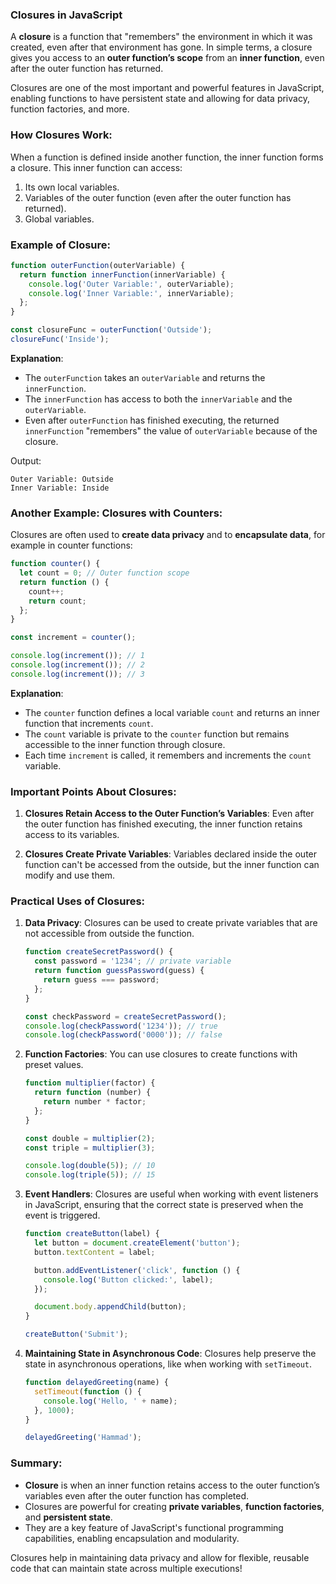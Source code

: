 ### **Closures in JavaScript**

A **closure** is a function that "remembers" the environment in which it was created, even after that environment has gone. In simple terms, a closure gives you access to an **outer function’s scope** from an **inner function**, even after the outer function has returned.

Closures are one of the most important and powerful features in JavaScript, enabling functions to have persistent state and allowing for data privacy, function factories, and more.

### **How Closures Work:**

When a function is defined inside another function, the inner function forms a closure. This inner function can access:

1. Its own local variables.
2. Variables of the outer function (even after the outer function has returned).
3. Global variables.

### **Example of Closure:**

```javascript
function outerFunction(outerVariable) {
  return function innerFunction(innerVariable) {
    console.log('Outer Variable:', outerVariable);
    console.log('Inner Variable:', innerVariable);
  };
}

const closureFunc = outerFunction('Outside');
closureFunc('Inside');
```

**Explanation**:

- The `outerFunction` takes an `outerVariable` and returns the `innerFunction`.
- The `innerFunction` has access to both the `innerVariable` and the `outerVariable`.
- Even after `outerFunction` has finished executing, the returned `innerFunction` "remembers" the value of `outerVariable` because of the closure.

Output:

```
Outer Variable: Outside
Inner Variable: Inside
```

### **Another Example: Closures with Counters:**

Closures are often used to **create data privacy** and to **encapsulate data**, for example in counter functions:

```javascript
function counter() {
  let count = 0; // Outer function scope
  return function () {
    count++;
    return count;
  };
}

const increment = counter();

console.log(increment()); // 1
console.log(increment()); // 2
console.log(increment()); // 3
```

**Explanation**:

- The `counter` function defines a local variable `count` and returns an inner function that increments `count`.
- The `count` variable is private to the `counter` function but remains accessible to the inner function through closure.
- Each time `increment` is called, it remembers and increments the `count` variable.

### **Important Points About Closures**:

1. **Closures Retain Access to the Outer Function’s Variables**:
   Even after the outer function has finished executing, the inner function retains access to its variables.

2. **Closures Create Private Variables**:
   Variables declared inside the outer function can't be accessed from the outside, but the inner function can modify and use them.

### **Practical Uses of Closures**:

1. **Data Privacy**:
   Closures can be used to create private variables that are not accessible from outside the function.

   ```javascript
   function createSecretPassword() {
     const password = '1234'; // private variable
     return function guessPassword(guess) {
       return guess === password;
     };
   }

   const checkPassword = createSecretPassword();
   console.log(checkPassword('1234')); // true
   console.log(checkPassword('0000')); // false
   ```

2. **Function Factories**:
   You can use closures to create functions with preset values.

   ```javascript
   function multiplier(factor) {
     return function (number) {
       return number * factor;
     };
   }

   const double = multiplier(2);
   const triple = multiplier(3);

   console.log(double(5)); // 10
   console.log(triple(5)); // 15
   ```

3. **Event Handlers**:
   Closures are useful when working with event listeners in JavaScript, ensuring that the correct state is preserved when the event is triggered.

   ```javascript
   function createButton(label) {
     let button = document.createElement('button');
     button.textContent = label;

     button.addEventListener('click', function () {
       console.log('Button clicked:', label);
     });

     document.body.appendChild(button);
   }

   createButton('Submit');
   ```

4. **Maintaining State in Asynchronous Code**:
   Closures help preserve the state in asynchronous operations, like when working with `setTimeout`.

   ```javascript
   function delayedGreeting(name) {
     setTimeout(function () {
       console.log('Hello, ' + name);
     }, 1000);
   }

   delayedGreeting('Hammad');
   ```

### **Summary**:

- **Closure** is when an inner function retains access to the outer function’s variables even after the outer function has completed.
- Closures are powerful for creating **private variables**, **function factories**, and **persistent state**.
- They are a key feature of JavaScript's functional programming capabilities, enabling encapsulation and modularity.

Closures help in maintaining data privacy and allow for flexible, reusable code that can maintain state across multiple executions!
